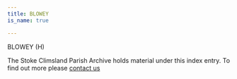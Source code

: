 ```yaml
---
title: BLOWEY
is_name: true

---
```


BLOWEY (H)


The Stoke Climsland Parish Archive holds material under this index entry. To find out more please [contact us](/contact/)
